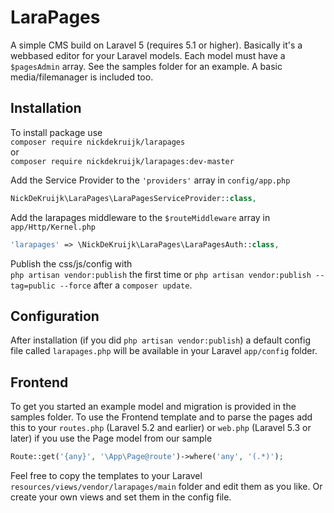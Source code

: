 # LaraPages
A simple CMS build on Laravel 5 (requires 5.1 or higher).
Basically it's a webbased editor for your Laravel models. Each model must have a `$pagesAdmin` array. See the samples folder for an example. A basic media/filemanager is included too.

## Installation
To install package use  
`composer require nickdekruijk/larapages`  
or  
`composer require nickdekruijk/larapages:dev-master`  
  
Add the Service Provider to the `'providers'` array in `config/app.php`  
```php
NickDeKruijk\LaraPages\LaraPagesServiceProvider::class,
```

Add the larapages middleware to the `$routeMiddleware` array in `app/Http/Kernel.php`
```php
'larapages' => \NickDeKruijk\LaraPages\LaraPagesAuth::class,
```

Publish the css/js/config with  
`php artisan vendor:publish` the first time or `php artisan vendor:publish --tag=public --force` after a `composer update`.

## Configuration
After installation (if you did `php artisan vendor:publish`) a default config file called `larapages.php` will be available in your Laravel `app/config` folder.

## Frontend
To get you started an example model and migration is provided in the samples folder.
To use the Frontend template and to parse the pages add this to your `routes.php` (Laravel 5.2 and earlier) or `web.php` (Laravel 5.3 or later) if you use the Page model from our sample
```php
Route::get('{any}', '\App\Page@route')->where('any', '(.*)');
```
Feel free to copy the templates to your Laravel `resources/views/vendor/larapages/main` folder and edit them as you like. Or create your own views and set them in the config file.
